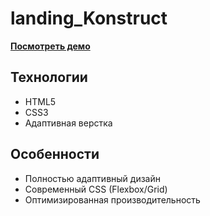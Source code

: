 # landing_Konstruct

**[Посмотреть демо](https://jw-git-hub.github.io/landing_Konstruct)**

## Технологии
- HTML5
- CSS3
- Адаптивная верстка

## Особенности
- Полностью адаптивный дизайн
- Современный CSS (Flexbox/Grid)
- Оптимизированная производительность
